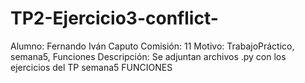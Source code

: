 # TP2-Ejercicio3-conflict-
Alumno: Fernando Iván Caputo
Comisión: 11
Motivo: TrabajoPráctico, semana5, Funciones
Descripción: Se adjuntan archivos .py con los ejercicios del TP semana5 FUNCIONES



